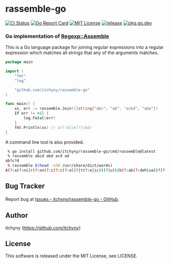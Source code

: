 # rassemble-go
[![CI Status](https://github.com/itchyny/rassemble-go/actions/workflows/ci.yaml/badge.svg?branch=main)](https://github.com/itchyny/rassemble-go/actions?query=branch:main)
[![Go Report Card](https://goreportcard.com/badge/github.com/itchyny/rassemble-go)](https://goreportcard.com/report/github.com/itchyny/rassemble-go)
[![MIT License](https://img.shields.io/badge/license-MIT-blue.svg)](https://github.com/itchyny/rassemble-go/blob/main/LICENSE)
[![release](https://img.shields.io/github/release/itchyny/rassemble-go/all.svg)](https://github.com/itchyny/rassemble-go/releases)
[![pkg.go.dev](https://pkg.go.dev/badge/github.com/itchyny/rassemble-go)](https://pkg.go.dev/github.com/itchyny/rassemble-go)

### Go implementation of [Regexp::Assemble](https://metacpan.org/pod/Regexp::Assemble)
This is a Go language package for joining regular expressions into a regular expression which matches all strings that any of the arguments matches.

```go
package main

import (
	"fmt"
	"log"

	"github.com/itchyny/rassemble-go"
)

func main() {
	xs, err := rassemble.Join([]string{"abc", "ab", "acbd", "abe"})
	if err != nil {
		log.Fatal(err)
	}
	fmt.Println(xs) // a(?:b[ce]?|cbd)
}
```

A command line tool is also provided.
```sh
 % go install github.com/itchyny/rassemble-go/cmd/rassemble@latest
 % rassemble abcd abd acd ad
ab?c?d
 % rassemble $(head -n30 /usr/share/dict/words)
A(?:a(?:ni|r(?:on(?:i(?:c(?:al)?|t(?:e|ic)))?|u))|b(?:ab(?:deh|ua))?)?|a(?:a(?:l(?:ii)?|m|rd(?:vark|wolf))?|ba(?:c(?:a(?:te|y)?|i(?:nat(?:e|ion)|s(?:cus|t))|k|tinal(?:ly)?)?)?)?
```

## Bug Tracker
Report bug at [Issues・itchyny/rassemble-go - GitHub](https://github.com/itchyny/rassemble-go/issues).

## Author
itchyny (https://github.com/itchyny)

## License
This software is released under the MIT License, see LICENSE.
